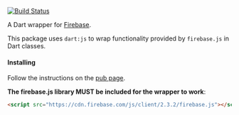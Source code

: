 [![Build Status](https://travis-ci.org/firebase/firebase-dart.svg?branch=master)](https://travis-ci.org/firebase/firebase-dart)

A Dart wrapper for [Firebase](https://www.firebase.com).

This package uses `dart:js` to wrap functionality provided by `firebase.js`
in Dart classes.

#### Installing

Follow the instructions on the [pub page](http://pub.dartlang.org/packages/firebase#installing).

**The firebase.js library MUST be included for the wrapper to work**:

```html
<script src="https://cdn.firebase.com/js/client/2.3.2/firebase.js"></script>
```
